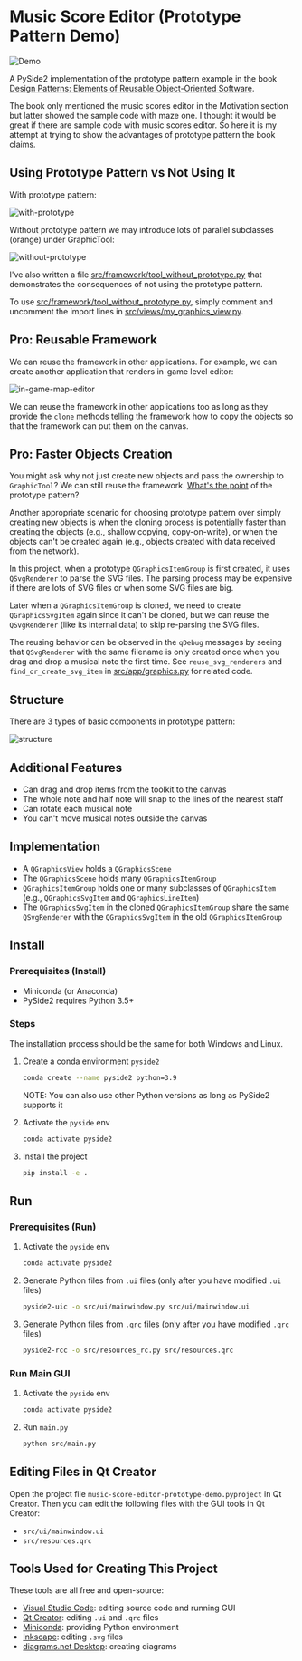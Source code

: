 # Music Score Editor (Prototype Pattern Demo)

![Demo](docs/demo.gif)

A PySide2 implementation of the prototype pattern example in the book
[Design Patterns: Elements of Reusable Object-Oriented Software](https://books.google.com.tw/books?id=6oHuKQe3TjQC).

The book only mentioned the music scores editor in the Motivation section but
latter showed the sample code with maze one. I thought it would be great if
there are sample code with music scores editor. So here it is my attempt at
trying to show the advantages of prototype pattern the book claims.

## Using Prototype Pattern vs Not Using It

With prototype pattern:

![with-prototype](docs/diagrams-with-prototype.svg)

Without prototype pattern we may introduce lots of parallel subclasses (orange)
under GraphicTool:

![without-prototype](docs/diagrams-without-prototype.svg)

I've also written a file
[src/framework/tool_without_prototype.py](src/framework/tool_without_prototype.py)
that demonstrates the consequences of not using the prototype pattern.

To use
[src/framework/tool_without_prototype.py](src/framework/tool_without_prototype.py),
simply comment and uncomment the import lines in
[src/views/my_graphics_view.py](src/views/my_graphics_view.py).

## Pro: Reusable Framework

We can reuse the framework in other applications. For example, we can create
another application that renders in-game level editor:

![in-game-map-editor](docs/diagrams-in-game-map-editor.svg)

We can reuse the framework in other applications too as long as they provide the
`clone` methods telling the framework how to copy the objects so that the
framework can put them on the canvas.

## Pro: Faster Objects Creation

You might ask why not just create new objects and pass the ownership to
`GraphicTool`? We can still reuse the framework.
[What's the point](https://stackoverflow.com/questions/13887704/whats-the-point-of-the-prototype-design-pattern)
of the prototype pattern?

Another appropriate scenario for choosing prototype pattern over simply creating
new objects is when the cloning process is potentially faster than creating the
objects (e.g., shallow copying, copy-on-write), or when the objects can't be
created again (e.g., objects created with data received from the network).

In this project, when a prototype `QGraphicsItemGroup` is first created, it uses
`QSvgRenderer` to parse the SVG files. The parsing process may be expensive if
there are lots of SVG files or when some SVG files are big.

Later when a `QGraphicsItemGroup` is cloned, we need to create
`QGraphicsSvgItem` again since it can't be cloned, but we can reuse the
`QSvgRenderer` (like its internal data) to skip re-parsing the SVG files.

The reusing behavior can be observed in the `qDebug` messages by seeing that
`QSvgRenderer` with the same filename is only created once when you drag and
drop a musical note the first time. See `reuse_svg_renderers` and
`find_or_create_svg_item` in [src/app/graphics.py](src/app/graphic.py) for
related code.

## Structure

There are 3 types of basic components in prototype pattern:

![structure](docs/diagrams-structure.svg)

## Additional Features

- Can drag and drop items from the toolkit to the canvas
- The whole note and half note will snap to the lines of the nearest staff
- Can rotate each musical note
- You can't move musical notes outside the canvas

## Implementation

- A `QGraphicsView` holds a `QGraphicsScene`
- The `QGraphicsScene` holds many `QGraphicsItemGroup`
- `QGraphicsItemGroup` holds one or many subclasses of `QGraphicsItem`
  (e.g., `QGraphicsSvgItem` and `QGraphicsLineItem`)
- The `QGraphicsSvgItem` in the cloned `QGraphicsItemGroup` share the same
  `QSvgRenderer` with the `QGraphicsSvgItem` in the old `QGraphicsItemGroup`

## Install

### Prerequisites (Install)

- Miniconda (or Anaconda)
- PySide2 requires Python 3.5+

### Steps

The installation process should be the same for both Windows and Linux.

1. Create a conda environment `pyside2`

   ```bash
   conda create --name pyside2 python=3.9
   ```

   NOTE: You can also use other Python versions as long as PySide2 supports it

2. Activate the `pyside` env

   ```bash
   conda activate pyside2
   ```

3. Install the project

   ```bash
   pip install -e .
   ```

## Run

### Prerequisites (Run)

1. Activate the `pyside` env

   ```bash
   conda activate pyside2
   ```

2. Generate Python files from `.ui` files (only after you have modified `.ui`
   files)

   ```bash
   pyside2-uic -o src/ui/mainwindow.py src/ui/mainwindow.ui
   ```

3. Generate Python files from `.qrc` files (only after you have modified `.qrc`
   files)

   ```bash
   pyside2-rcc -o src/resources_rc.py src/resources.qrc
   ```

### Run Main GUI

1. Activate the `pyside` env

   ```bash
   conda activate pyside2
   ```

2. Run `main.py`

   ```bash
   python src/main.py
   ```

## Editing Files in Qt Creator

Open the project file `music-score-editor-prototype-demo.pyproject` in Qt Creator. Then you can edit the following files with the GUI tools in Qt Creator:

- `src/ui/mainwindow.ui`
- `src/resources.qrc`

## Tools Used for Creating This Project

These tools are all free and open-source:

- [Visual Studio Code](https://code.visualstudio.com/): editing source code and
  running GUI
- [Qt Creator](https://www.qt.io/product/development-tools): editing `.ui` and
  `.qrc` files
- [Miniconda](https://conda.io/miniconda.html): providing Python environment
- [Inkscape](https://inkscape.org/): editing `.svg` files
- [diagrams.net Desktop](https://chrome.google.com/webstore/detail/diagramsnet-desktop/pebppomjfocnoigkeepgbmcifnnlndla):
  creating diagrams

